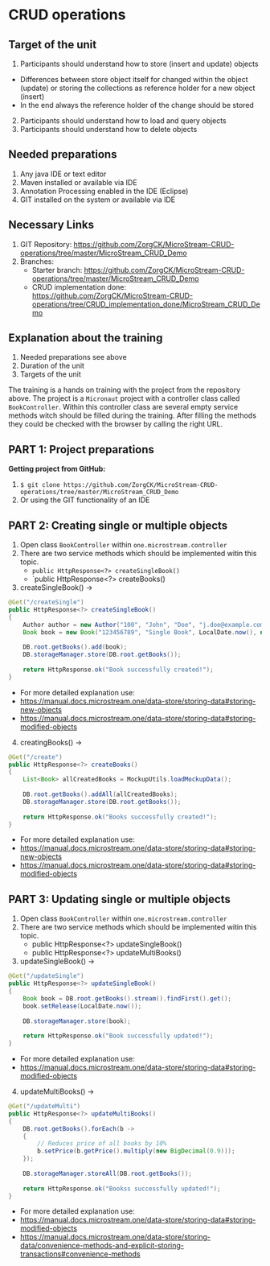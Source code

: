 <h1>CRUD operations</h1>

<h2>Target of the unit</h2>

1. Participants should understand how to store (insert and update) objects
* Differences between store object itself for changed within the object (update) or storing the collections as reference holder for a new object (insert)
* In the end always the reference holder of the change should be stored
2. Participants should understand how to load and query objects
3. Participants should understand how to delete objects


<h2>Needed preparations</h2>

1. Any java IDE or text editor
2. Maven installed or available via IDE
3. Annotation Processing enabled in the IDE (Eclipse)
4. GIT installed on the system or available via IDE

<h2>Necessary Links</h2>

1. GIT Repository: https://github.com/ZorgCK/MicroStream-CRUD-operations/tree/master/MicroStream_CRUD_Demo
2. Branches: 
	* Starter branch: https://github.com/ZorgCK/MicroStream-CRUD-operations/tree/master/MicroStream_CRUD_Demo
	* CRUD implementation done: https://github.com/ZorgCK/MicroStream-CRUD-operations/tree/CRUD_implementation_done/MicroStream_CRUD_Demo

<h2>Explanation about the training</h2>

1. Needed preparations see above
2. Duration of the unit
3. Targets of the unit

The training is a hands on training with the project from the repository above. The project is a `Micronaut` project with a controller
class called `BookController`. Within this controller class are several empty service methods witch should be filled during the training.
After filling the methods they could be checked with the browser by calling the right URL.

<h2>PART 1: Project preparations</h2>

**Getting project from GitHub:**
1. `$ git clone https://github.com/ZorgCK/MicroStream-CRUD-operations/tree/master/MicroStream_CRUD_Demo`
2. Or using the GIT functionality of an IDE

<h2>PART 2: Creating single or multiple objects</h2>

1. Open class `BookController` within `one.microstream.controller`
2. There are two service methods which should be implemented witin this topic.
	* `public HttpResponse<?> createSingleBook()`
	* `public HttpResponse<?> createBooks()
3. createSingleBook() ->
```java
@Get("/createSingle")
public HttpResponse<?> createSingleBook()
{
	Author author = new Author("100", "John", "Doe", "j.doe@example.com", "Male");
	Book book = new Book("123456789", "Single Book", LocalDate.now(), new BigDecimal(13.32), author);
	
	DB.root.getBooks().add(book);
	DB.storageManager.store(DB.root.getBooks());
		
	return HttpResponse.ok("Book successfully created!");
}
```
* For more detailed explanation use: 
* 	https://manual.docs.microstream.one/data-store/storing-data#storing-new-objects
* 	https://manual.docs.microstream.one/data-store/storing-data#storing-modified-objects

4. creatingBooks() ->
```java
@Get("/create")
public HttpResponse<?> createBooks()
{
	List<Book> allCreatedBooks = MockupUtils.loadMockupData();
	
	DB.root.getBooks().addAll(allCreatedBooks);
	DB.storageManager.store(DB.root.getBooks());
	
	return HttpResponse.ok("Books successfully created!");
}
```
* For more detailed explanation use: 
* 	https://manual.docs.microstream.one/data-store/storing-data#storing-new-objects
* 	https://manual.docs.microstream.one/data-store/storing-data#storing-modified-objects

<h2>PART 3: Updating single or multiple objects</h2>

1. Open class `BookController` within `one.microstream.controller`
2. There are two service methods which should be implemented witin this topic.
	* public HttpResponse<?> updateSingleBook()
	* public HttpResponse<?> updateMultiBooks()
3. updateSingleBook() ->
```java
@Get("/updateSingle")
public HttpResponse<?> updateSingleBook()
{
	Book book = DB.root.getBooks().stream().findFirst().get();
	book.setRelease(LocalDate.now());
	
	DB.storageManager.store(book);
	
	return HttpResponse.ok("Book successfully updated!");
}
```
* For more detailed explanation use: 
* 	https://manual.docs.microstream.one/data-store/storing-data#storing-modified-objects

4. updateMultiBooks() ->
```java
@Get("/updateMulti")
public HttpResponse<?> updateMultiBooks()
{
	DB.root.getBooks().forEach(b ->
	{
		// Reduces price of all books by 10%
		b.setPrice(b.getPrice().multiply(new BigDecimal(0.9)));
	});
	
	DB.storageManager.storeAll(DB.root.getBooks());
	
	return HttpResponse.ok("Bookss successfully updated!");
}
```
* For more detailed explanation use: 
* 	https://manual.docs.microstream.one/data-store/storing-data#storing-modified-objects
* 	https://manual.docs.microstream.one/data-store/storing-data/convenience-methods-and-explicit-storing-transactions#convenience-methods
